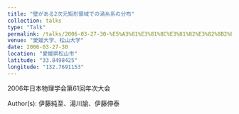 ```yaml
---
title: "壁がある2次元矩形領域での渦糸系の分布"
collection: talks
type: "Talk"
permalink: /talks/2006-03-27-30-%E5%A3%81%E3%81%8C%E3%81%82%E3%82%8B2%E6%AC%A1%E5%85%83%E7%9F%A9%E5%BD%A2%E9%A0%98%E5%9F%9F%E3%81%A7%E3%81%AE%E6%B8%A6%E7%B3%B8%E7%B3%BB%E3%81%AE%E5%88%86%E5%B8%83
venue: "愛媛大学、松山大学"
date: 2006-03-27-30
location: "愛媛県松山市"
latitude: "33.8498425"
longitude: "132.7691153"
---
```


2006年日本物理学会第61回年次大会

Author(s): 伊藤純至、湯川諭、伊藤伸泰

